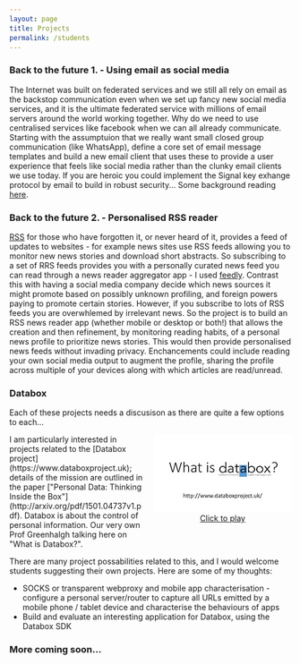 ```yaml
---
layout: page
title: Projects
permalink: /students
---
```

### Back to the future 1. - Using email as social media

The Internet was built on federated services and we still all rely on email as the backstop communication even when we set up fancy new social media services, and it is the ultimate federated service with millions of email servers around the world working together. Why do we need to use centralised services like facebook when we can all already communicate. Starting with the assumptuion that we really want small closed group communication (like WhatsApp), define a core set of email message templates and build a new email client that uses these to provide a user experience that feels like social media rather than the clunky email clients we use today. If you are heroic you could implement the Signal key exhange protocol by email to build in robust security... Some background reading [here](/on-things-end-to-end/).

### Back to the future 2. - Personalised RSS reader

[RSS](https://en.wikipedia.org/wiki/RSS) for those who have forgotten it, or never heard of it, provides a feed of updates to websites - for example news sites use RSS feeds allowing you to monitor new news stories and download short abstracts. So subscribing to a set of RRS feeds provides you with a personally curated news feed you can read through a news reader aggregator app - I used [feedly](https://feedly.com). Contrast this with having a social media company decide which news sources it might promote based on possibly unknown profiling, and foreign powers paying to promote certain stories. However, if you subscribe to lots of RSS feeds you are overwhlemed by irrelevant news. So the project is to build an RSS news reader app (whether mobile or desktop or both!) that allows the creation and then refinement, by monitoring reading habits, of a personal news profile to prioritize news stories. This would then provide personalised news feeds without invading privacy. Enchancements could include reading your own social media output to augment the profile, sharing the profile across multiple of your devices along with which articles are read/unread.

### Databox 
Each of these projects needs a discusison as there are quite a few options to each...
<div style="clear: right; float: right; margin-bottom: 1em; margin-left: 1em; text-align:center;"><a href="https://www.youtube.com/watch?v=NBxMk4LMGbk" target="_blank"><img alt="What is Databox Video" src="/images/whatisdatabox.jpg">
<br />
Click to play</a></div>
I am particularly interested in projects related to the [Databox project](https://www.databoxproject.uk); details of the mission are outlined in the paper ["Personal Data: Thinking Inside the Box"](http://arxiv.org/pdf/1501.04737v1.pdf). Databox is about the control of personal information. Our very own Prof Greenhalgh talking here on "What is Databox?".

There are many project possabilities related to this, and I would welcome
students suggesting their own projects. Here are some
of my thoughts:

- SOCKS or transparent webproxy and mobile app characterisation - configure a personal server/router to capture all URLs emitted by a mobile phone / tablet device and characterise the behaviours of apps
- Build and evaluate an interesting application for Databox, using the Databox SDK



### More coming soon...




